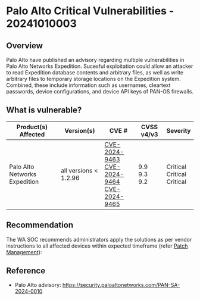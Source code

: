 # Palo Alto Critical Vulnerabilities - 20241010003

## Overview

Palo Alto have published an advisory regarding multiple vulnerabilities in Palo Alto Networks Expedition. Sucesful exploitation could allow an attacker to read Expedition database contents and arbitrary files, as well as write arbitrary files to temporary storage locations on the Expedition system. Combined, these include information such as usernames, cleartext passwords, device configurations, and device API keys of PAN-OS firewalls.

## What is vulnerable?

| Product(s) Affected           | Version(s)            | CVE #                                                                                                                                                                                                     | CVSS v4/v3            | Severity                             |
| ----------------------------- | --------------------- | --------------------------------------------------------------------------------------------------------------------------------------------------------------------------------------------------------- | --------------------- | ------------------------------------ |
| Palo Alto Networks Expedition | all versions < 1.2.96 | [CVE-2024-9463](https://nvd.nist.gov/vuln/detail/CVE-2024-9463) <br> [CVE-2024-9464](https://nvd.nist.gov/vuln/detail/CVE-2024-9464) <br> [CVE-2024-9465](https://nvd.nist.gov/vuln/detail/CVE-2024-9465) | 9.9 <br> 9.3 <br> 9.2 | Critical <br> Critical <br> Critical |

## Recommendation

The WA SOC recommends administrators apply the solutions as per vendor instructions to all affected devices within expected timeframe (refer [Patch Management](../guidelines/patch-management.md)):

## Reference

- Palo Alto advisory: <https://security.paloaltonetworks.com/PAN-SA-2024-0010>
